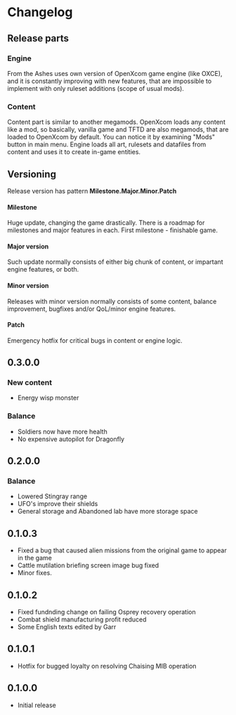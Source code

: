 # Changelog

## Release parts

### Engine

From the Ashes uses own version of OpenXcom game engine (like OXCE), and it is constantly improving with new features, that are impossible to implement with only ruleset additions (scope of usual mods).

### Content

Content part is similar to another megamods. OpenXcom loads any content like a mod, so basically, vanilla game and TFTD are also megamods, that are loaded to OpenXcom by default. You can notice it by examining "Mods" button in main menu. Engine loads all art, rulesets and datafiles from content and uses it to create in-game entities.

## Versioning

Release version has pattern **Milestone.Major.Minor.Patch**

#### Milestone

Huge update, changing the game drastically. There is a roadmap for milestones and major features in each. First milestone - finishable game.

#### Major version

Such update normally consists of either big chunk of content, or impartant engine features, or both.

#### Minor version

Releases with minor version normally consists of some content, balance improvement, bugfixes and/or QoL/minor engine features.

#### Patch

Emergency hotfix for critical bugs in content or engine logic.

## 0.3.0.0

### New content

- Energy wisp monster

### Balance

- Soldiers now have more health
- No expensive autopilot for Dragonfly

## 0.2.0.0

### Balance

- Lowered Stingray range
- UFO's improve their shields
- General storage and Abandoned lab have more storage space

## 0.1.0.3

- Fixed a bug that caused alien missions from the original game to appear in the game
- Cattle mutilation briefing screen image bug fixed
- Minor fixes.

## 0.1.0.2

- Fixed fundnding change on failing Osprey recovery operation
- Combat shield manufacturing profit reduced
- Some English texts edited by Garr

## 0.1.0.1

- Hotfix for bugged loyalty on resolving Chaising MIB operation

## 0.1.0.0

- Initial release
